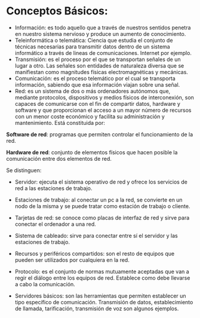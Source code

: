 # Conceptos Básicos:

- Información: es todo aquello que a través de nuestros sentidos penetra en nuestro sistema nervioso y produce un
  aumento de conocimiento.
- Teleinformática o telemática: Ciencia que estudia el conjunto de técnicas necesarias para transmitir datos
  dentro de un sistema informático a través de lineas de comunicaciones. Internet por ejemplo.
- Transmisión: es el proceso por el que se transportan señales de un lugar a otro. Las señales son entidades de
  naturaleza diversa que se manifiestan como magnitudes físicas electromagnéticas y mecánicas.
- Comunicación: es el proceso telemático por el cual se transporta información, sabiendo que esa información
  viajan sobre una señal.
- Red: es un sistema de dos o más ordenadores autónomos que, mediante protocolos, dispositivos y medios físicos
  de interconexión, son capaces de comunicarse con el fin de compartir datos, hardware y software y que
  proporcionan el acceso a un mayor número de recursos con un menor coste económico y facilita su administración
  y mantenimiento. Está constituida por:
  
**Software de red**: programas que permiten controlar el funcionamiento de la red.

**Hardware de red**: conjunto de elementos físicos que hacen posible la comunicación entre dos elementos de red.
  
Se distinguen:

- Servidor: ejecuta el sistema operativo de red y ofrece los servicios de red a las estaciones de trabajo.
  
- Estaciones de trabajo: al conectar un pc a la red, se convierte en un nodo de la misma y se puede tratar
                       como estación de trabajo o cliente.
  
- Tarjetas de red: se conoce como placas de interfaz de red y sirve para conectar el ordenador a una red.

- Sistema de cableado: sirve para conectar entre sí el servidor y las estaciones de trabajo.
  
- Recursos y periféricos compartidos: son el resto de equipos que pueden ser utilizados por cualquiera
                                    en la red.
  
- Protocolo: es el conjunto de normas mutuamente aceptadas que van a regir el diálogo entre los equipos de red.
Establece como debe llevarse a cabo la comunicación.
- Servidores básicos: son las herramientas que permiten establecer un tipo específico de comunicación.
Transmisión de datos, establecimiento de llamada, tarificación, transmisión de voz son algunos ejemplos.

